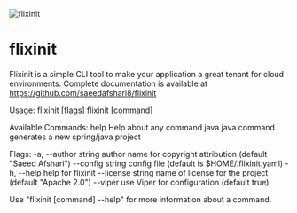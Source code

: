 ![flixinit](/flixinit.png)
# flixinit

Flixinit is a simple CLI tool to make your application a great tenant for cloud environments.
Complete documentation is available at https://github.com/saeedafshari8/flixinit

Usage:
  flixinit [flags]
  flixinit [command]

Available Commands:
  help        Help about any command
  java        java command generates a new spring/java project

Flags:
  -a, --author string    author name for copyright attribution (default "Saeed Afshari")
      --config string    config file (default is $HOME/.flixinit.yaml)
  -h, --help             help for flixinit
      --license string   name of license for the project (default "Apache 2.0")
      --viper            use Viper for configuration (default true)

Use "flixinit [command] --help" for more information about a command.  
